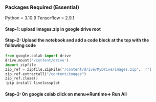 <h3>Packages Required (Essential)</h3>
Python = 3.10.9
Tensorflow = 2.9.1
<br/>

<h4>Step-1: upload images.zip in google drive root</h4>
<h4>Step-2: Upload the notebook and add a code block at the top with the following code</h4>

```python
from google.colab import drive
drive.mount('/content/drive')
import zipfile
zip_ref = zipfile.ZipFile("/content/drive/MyDrive/images.zip", 'r')
zip_ref.extractall("/content/images")
zip_ref.close()
!pip install livelossplot
```

<h4>Step-3: On google colab click on menu->Runtime-> Run All </h4>

